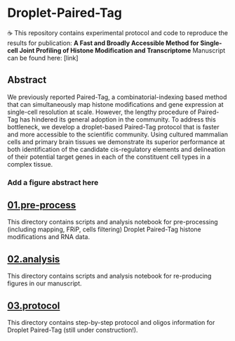 # Droplet-Paired-Tag
☕️ This repository contains experimental protocol and code to reproduce the results for publication: **A Fast and Broadly Accessible Method for Single-cell Joint Profiling of Histone Modification and Transcriptome**
Manuscript can be found here: [link]

## Abstract
We previously reported Paired-Tag, a combinatorial-indexing based method that can simultaneously map histone modifications and gene expression at single-cell resolution at scale. However, the lengthy procedure of Paired-Tag has hindered its general adoption in the community. To address this bottleneck, we develop a droplet-based Paired-Tag protocol that is faster and more accessible to the scientific community. Using cultured mammalian cells and primary brain tissues we demonstrate its superior performance at both identification of the candidate cis-regulatory elements and delineation of their potential target genes in each of the constituent cell types in a complex tissue. 

### Add a figure abstract here

## [01.pre-process](https://github.com/Xieeeee/Droplet-Paired-Tag/tree/main/01.pre-process)
This directory contains scripts and analysis notebook for pre-processing (including mapping, FRiP, cells filtering) Droplet Paired-Tag histone modifications and RNA data. 

## [02.analysis](https://github.com/Xieeeee/Droplet-Paired-Tag/tree/main/02.analysis)
This directory contains scripts and analysis notebook for re-producing figures in our manuscript. 

## [03.protocol](https://github.com/Xieeeee/Droplet-Paired-Tag/tree/main/03.protocol)
This directory contains step-by-step protocol and oligos information for Droplet Paired-Tag (still under construction!). 
